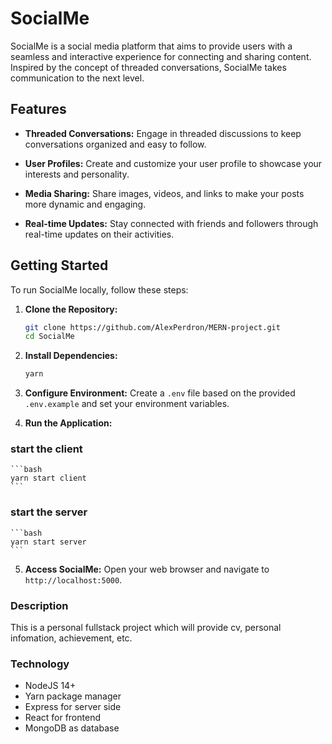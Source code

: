 # SocialMe

SocialMe is a social media platform that aims to provide users with a seamless and interactive experience for connecting and sharing content. Inspired by the concept of threaded conversations, SocialMe takes communication to the next level.

## Features

- **Threaded Conversations:** Engage in threaded discussions to keep conversations organized and easy to follow.

- **User Profiles:** Create and customize your user profile to showcase your interests and personality.

- **Media Sharing:** Share images, videos, and links to make your posts more dynamic and engaging.

- **Real-time Updates:** Stay connected with friends and followers through real-time updates on their activities.

## Getting Started

To run SocialMe locally, follow these steps:

1. **Clone the Repository:**

   ```bash
   git clone https://github.com/AlexPerdron/MERN-project.git
   cd SocialMe
   ```

2. **Install Dependencies:**

   ```bash
   yarn
   ```

3. **Configure Environment:**
   Create a `.env` file based on the provided `.env.example` and set your environment variables.

4. **Run the Application:**

### start the client

    ```bash
    yarn start client
    ```

### start the server

    ```bash
    yarn start server
    ```

5. **Access SocialMe:**
   Open your web browser and navigate to `http://localhost:5000`.

### Description

This is a personal fullstack project which will provide cv, personal infomation, achievement, etc.

### Technology

- NodeJS 14+
- Yarn package manager
- Express for server side
- React for frontend
- MongoDB as database
